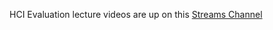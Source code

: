 HCI Evaluation lecture videos are up on this [Streams Channel](https://web.microsoftstream.com/channel/a15131cb-ef18-4b9d-8c2f-9843f2ec853a)